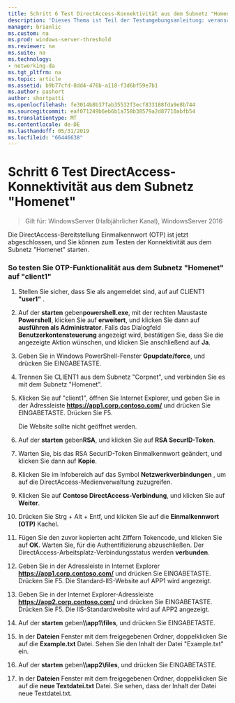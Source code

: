 ```yaml
---
title: Schritt 6 Test DirectAccess-Konnektivität aus dem Subnetz "Homenet"
description: 'Dieses Thema ist Teil der Testumgebungsanleitung: veranschaulichen von DirectAccess mit OTP-Authentifizierung und RSA SecurID für Windows Server 2016'
manager: brianlic
ms.custom: na
ms.prod: windows-server-threshold
ms.reviewer: na
ms.suite: na
ms.technology:
- networking-da
ms.tgt_pltfrm: na
ms.topic: article
ms.assetid: b9b77cfd-8dd4-476b-a118-f3d6bf59e7b1
ms.author: pashort
author: shortpatti
ms.openlocfilehash: fe3014b8b37fab35532f3ecf833188fda9e8b744
ms.sourcegitcommit: eaf071249b6eb6b1a758b38579a2d87710abfb54
ms.translationtype: MT
ms.contentlocale: de-DE
ms.lasthandoff: 05/31/2019
ms.locfileid: "66446638"
---
```

# <a name="step-6-test-directaccess-connectivity-from-the-homenet-subnet"></a>Schritt 6 Test DirectAccess-Konnektivität aus dem Subnetz "Homenet"

>Gilt für: WindowsServer (Halbjährlicher Kanal), WindowsServer 2016

Die DirectAccess-Bereitstellung Einmalkennwort (OTP) ist jetzt abgeschlossen, und Sie können zum Testen der Konnektivität aus dem Subnetz "Homenet" starten.  
  
### <a name="to-test-otp-functionality-from-the-homenet-subnet-on-client1"></a>So testen Sie OTP-Funktionalität aus dem Subnetz "Homenet" auf "client1"  
  
1. Stellen Sie sicher, dass Sie als angemeldet sind, auf auf CLIENT1 **"user1"** .  
  
2. Auf der **starten** geben**powershell.exe**, mit der rechten Maustaste **Powershell**, klicken Sie auf **erweitert**, und klicken Sie dann auf **ausführen als Administrator**. Falls das Dialogfeld **Benutzerkontensteuerung** angezeigt wird, bestätigen Sie, dass Sie die angezeigte Aktion wünschen, und klicken Sie anschließend auf **Ja**.  
  
3. Geben Sie in Windows PowerShell-Fenster **Gpupdate/force**, und drücken Sie EINGABETASTE.  
  
4. Trennen Sie CLIENT1 aus dem Subnetz "Corpnet", und verbinden Sie es mit dem Subnetz "Homenet".  
  
5. Klicken Sie auf "client1", öffnen Sie Internet Explorer, und geben Sie in der Adressleiste **https://app1.corp.contoso.com/** und drücken Sie EINGABETASTE. Drücken Sie F5.  
  
   Die Website sollte nicht geöffnet werden.  
  
6. Auf der **starten** geben**RSA**, und klicken Sie auf **RSA SecurID-Token**.  
  
7. Warten Sie, bis das RSA SecurID-Token Einmalkennwort geändert, und klicken Sie dann auf **Kopie**.  
  
8. Klicken Sie im Infobereich auf das Symbol **Netzwerkverbindungen** , um auf die DirectAccess-Medienverwaltung zuzugreifen.  
  
9. Klicken Sie auf **Contoso DirectAccess-Verbindung**, und klicken Sie auf **Weiter**.  
  
10. Drücken Sie Strg + Alt + Entf, und klicken Sie auf die **Einmalkennwort (OTP)** Kachel.  
  
11. Fügen Sie den zuvor kopierten acht Ziffern Tokencode, und klicken Sie auf **OK**. Warten Sie, für die Authentifizierung abzuschließen. Der DirectAccess-Arbeitsplatz-Verbindungsstatus werden **verbunden**.  
  
12. Geben Sie in der Adressleiste in Internet Explorer **https://app1.corp.contoso.com/** und drücken Sie EINGABETASTE. Drücken Sie F5. Die Standard-IIS-Website auf APP1 wird angezeigt.  
  
13. Geben Sie in der Internet Explorer-Adressleiste **https://app2.corp.contoso.com/** und drücken Sie EINGABETASTE. Drücken Sie F5. Die IIS-Standardwebsite wird auf APP2 angezeigt.  
  
14. Auf der **starten** geben<strong>\\\app1\files</strong>, und drücken Sie EINGABETASTE.  
  
15. In der **Dateien** Fenster mit dem freigegebenen Ordner, doppelklicken Sie auf die **Example.txt** Datei. Sehen Sie den Inhalt der Datei "Example.txt" ein.  
  
16. Auf der **starten** geben<strong>\\\app2\files</strong>, und drücken Sie EINGABETASTE.  
  
17. In der **Dateien** Fenster mit dem freigegebenen Ordner, doppelklicken Sie auf die **neue Textdatei.txt** Datei. Sie sehen, dass der Inhalt der Datei neue Textdatei.txt.  
  


